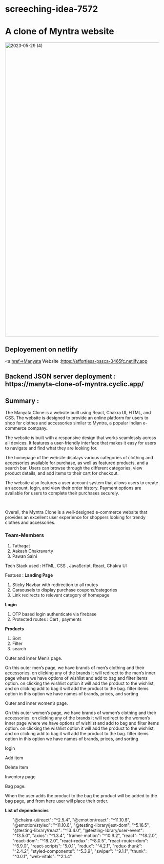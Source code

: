 # screeching-idea-7572

<h1>A clone of Myntra website</h1>
<img width="960" alt="2023-05-29 (4)" src="https://github.com/Tathagat017/Manyata_Clone/assets/112754696/38d09d62-d6ff-4acf-8cc2-24478805c1ce">

<span><h2>Deployement on netlify</h2><a [href=>Manyata](https://screeching-idea-7572-two.vercel.app/) Website :https://effortless-pasca-3465fc.netlify.app</a></span> 
<h2>Backend JSON server deployment : https://manyta-clone-of-myntra.cyclic.app/</h2>

<h2>Summary :</h2>
<p>The Manyata Clone is a website built using React, Chakra UI, HTML, and CSS. The website is designed to provide an online platform for users to shop for clothes and accessories similar to Myntra, a popular Indian e-commerce company.

The website is built with a responsive design that works seamlessly across all devices. It features a user-friendly interface that makes it easy for users to navigate and find what they are looking for.<br>

The homepage of the website displays various categories of clothing and accessories available for purchase, as well as featured products, and a search bar. Users can browse through the different categories, view product details, and add items to their cart for checkout.<br>

The website also features a user account system that allows users to create an account, login, and view their order history. Payment options are available for users to complete their purchases securely.</p><br>

<p>Overall, the Myntra Clone is a well-designed e-commerce website that provides an excellent user experience for shoppers looking for trendy clothes and accessories.</p>

<h3>Team-Members</h3>
 <ol>
  <li>Tathagat</li>
  <li>Aakash Chakravarty</li>
<li>Pawan Saini </>
  </ol>


<p>Tech Stack used : HTML, CSS , JavaScript, React, Chakra UI </p>

Featues :
<b>Landing Page</b>
<ol>
<li>Sticky Navbar with redirection to all routes
<li>Caraousels to display purchase coupons/categories
<li>Link redirects to relevant category of homepage
</ol>

<b>Login</b>
<ol>
<li>OTP based login authenticate via firebase
<li>Protected routes : Cart , payments
</ol>

<b>Products</b>
<ol>
<li>Sort
<li>Filter
<li>search
</ol>

<p>Outer and inner Men’s page.

On this outer men’s page, we have brands of men’s clothing and their accessories. on clicking any of the brands it will redirect to the men’s inner page where we have options of wishlist and add to bag and filter items option. on clicking the wishlist option it will add the product to the wishlist, and on clicking add to bag it will add the product to the bag. filter items option in this option we have names of brands, prices, and sorting</p>

<p>Outer and inner women’s page.

On this outer women’s page, we have brands of women’s clothing and their accessories. on clicking any of the brands it will redirect to the women’s inner page where we have options of wishlist and add to bag and filter items option. on clicking the wishlist option it will add the product to the wishlist, and on clicking add to bag it will add the product to the bag. filter items option in this option we have names of brands, prices, and sorting.
</p>


<Admin>
<p>login
<p>Add item
<p>Delete Item
<p>Inventory page

 
 
 <p>Bag page.

When the user adds the product to the bag the product will be added to the bag page, and from here user will place their order.
 <p> 
  
<b>List of dependencies</b>
<ul>
"@chakra-ui/react": "^2.5.4",
"@emotion/react": "^11.10.6",
"@emotion/styled": "^11.10.6",
"@testing-library/jest-dom": "^5.16.5",
"@testing-library/react": "^13.4.0",
"@testing-library/user-event": "^13.5.0",
"axios": "^1.3.4",
"framer-motion": "^10.9.2",
"react": "^18.2.0",
"react-dom": "^18.2.0",
"react-redux": "^8.0.5",
"react-router-dom": "^6.9.0",
"react-scripts": "5.0.1",
"redux": "^4.2.1",
"redux-thunk": "^2.4.2",
"styled-components": "^5.3.9",
"swiper": "^9.1.1",
"thunk": "^0.0.1",
"web-vitals": "^2.1.4"
 </ul>
